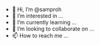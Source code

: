 - 👋 Hi, I’m @samproh
- 👀 I’m interested in ...
- 🌱 I’m currently learning ...
- 💞️ I’m looking to collaborate on ...
- 📫 How to reach me ...

<!---
samproh/samproh is a ✨ special ✨ repository because its `README.md` (this file) appears on your GitHub profile.
You can click the Preview link to take a look at your changes.
--->
